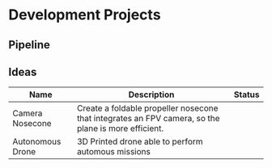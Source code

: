 # Development Projects
## Pipeline
## Ideas
|Name|Description|Status|
|-|-|-|
|Camera Nosecone|Create a foldable propeller nosecone that integrates an FPV camera, so the plane is more efficient.||
|Autonomous Drone|3D Printed drone able to perform automous missions||
